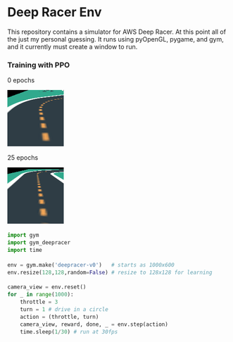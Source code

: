 # Deep Racer Env

This repository contains a simulator for AWS Deep Racer. At this point all of the just my personal guessing. It runs using pyOpenGL, pygame, and gym, and it currently must create a window to run.

### Training with PPO

0 epochs

![](gifs/0.gif)

25 epochs

![](gifs/25.gif)

```python
import gym
import gym_deepracer
import time

env = gym.make('deepracer-v0')   # starts as 1000x600
env.resize(128,128,random=False) # resize to 128x128 for learning

camera_view = env.reset()
for _ in range(1000):
    throttle = 3
    turn = 1 # drive in a circle
    action = (throttle, turn)
    camera_view, reward, done, _ = env.step(action)
    time.sleep(1/30) # run at 30fps
```
